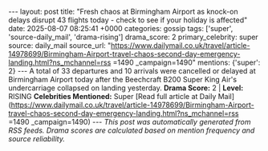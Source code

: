 --- layout: post title: "Fresh chaos at Birmingham Airport as knock-on delays disrupt 43 flights today - check to see if your holiday is affected" date: 2025-08-07 08:25:41 +0000 categories: gossip tags: ['super', 'source-daily_mail', 'drama-rising'] drama_score: 2 primary_celebrity: super source: daily_mail source_url: "https://www.dailymail.co.uk/travel/article-14978699/Birmingham-Airport-travel-chaos-second-day-emergency-landing.html?ns_mchannel=rss =1490 _campaign=1490" mentions: {'super': 2} --- A total of 33 departures and 10 arrivals were cancelled or delayed at Birmingham Airport today after the Beechcraft B200 Super King Air's undercarriage collapsed on landing yesterday. **Drama Score:** 2 | **Level:** RISING **Celebrities Mentioned:** Super [Read full article at Daily Mail](https://www.dailymail.co.uk/travel/article-14978699/Birmingham-Airport-travel-chaos-second-day-emergency-landing.html?ns_mchannel=rss =1490 _campaign=1490) --- *This post was automatically generated from RSS feeds. Drama scores are calculated based on mention frequency and source reliability.*